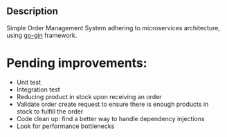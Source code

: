 ## Description

Simple Order Management System adhering to microservices architecture, using [go-gin](https://gin-gonic.com/) framework.

# Pending improvements:

- Unit test
- Integration test
- Reducing product in stock upon receiving an order
- Validate order create request to ensure there is enough products in stock to fulfill the order
- Code clean up: find a better way to handle dependency injections
- Look for performance bottlenecks

